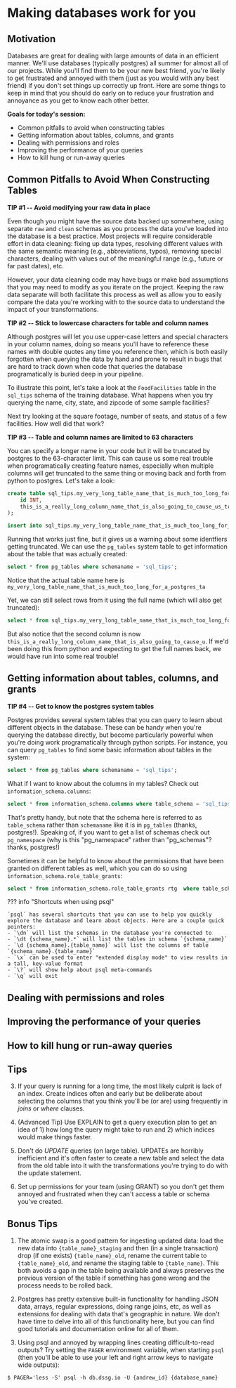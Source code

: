 
# Making databases work for you

## Motivation
Databases are great for dealing with large amounts of data in an efficient manner. We'll use databases (typically postgres) all summer for almost all of our projects. While you'll find them to be your new best friend, you're likely to get frustrated and annoyed  with them (just as you would with any best friend) if you don't set things up correctly up front. Here are some things to keep in mind that you should do early on to reduce your frustration and annoyance as you get to know each other better.

**Goals for today's session:**
- Common pitfalls to avoid when constructing tables
- Getting information about tables, columns, and grants
- Dealing with permissions and roles
- Improving the performance of your queries
- How to kill hung or run-away queries

## Common Pitfalls to Avoid When Constructing Tables

**TIP #1 -- Avoid modifying your raw data in place**

Even though you might have the source data backed up somewhere, using separate `raw` and `clean` schemas as you process the data you've loaded into the database is a best practice. Most projects will require considerable effort in data cleaning: fixing up data types, resolving different values with the same semantic meaning (e.g., abbreviations, typos), removing special characters, dealing with values out of the meaningful range (e.g., future or far past dates), etc. 

However, your data cleaning code may have bugs or make bad assumptions that you may need to modify as you iterate on the project. Keeping the raw data separate will both facilitate this process as well as allow you to easily compare the data you're working with to the source data to understand the impact of your transformations.


**TIP #2 -- Stick to lowercase characters for table and column names**

Although postgres will let you use upper-case letters and special characters in your column names, doing so means you'll have to reference these names with double quotes any time you reference then, which is both easily forgotten when querying the data by hand and prone to result in bugs that are hard to track down when code that queries the database programatically is buried deep in your pipeline.

To illustrate this point, let's take a look at the `FoodFacilities` table in the `sql_tips` schema of the training database. What happens when you try querying the name, city, state, and zipcode of some sample facilities?

Next try looking at the square footage, number of seats, and status of a few facilities. How well did that work?


**TIP #3 -- Table and column names are limited to 63 characters**

You can specify a longer name in your code but it will be truncated by postgres to the 63-character limit. This can cause us some real trouble when programatically creating feature names, especially when multiple columns will get truncated to the same thing or moving back and forth from python to postgres. Let's take a look:

```sql
create table sql_tips.my_very_long_table_name_that_is_much_too_long_for_a_postgres_table_name (
	id INT,
	this_is_a_really_long_column_name_that_is_also_going_to_cause_us_trouble VARCHAR
);

insert into sql_tips.my_very_long_table_name_that_is_much_too_long_for_a_postgres_table_name values (1, 'foo bar');
```

Running that works just fine, but it gives us a warning about some identfiers getting truncated. We can use the `pg_tables` system table to get information about the table that was actually created:

```sql
select * from pg_tables where schemaname = 'sql_tips';
```

Notice that the actual table name here is `my_very_long_table_name_that_is_much_too_long_for_a_postgres_ta`

Yet, we can still select rows from it using the full name (which will also get truncated):

```sql
select * from sql_tips.my_very_long_table_name_that_is_much_too_long_for_a_postgres_table_name;
```

But also notice that the second column is now `this_is_a_really_long_column_name_that_is_also_going_to_cause_u`. If we'd been doing this from python and expecting to get the full names back, we would have run into some real trouble!


## Getting information about tables, columns, and grants

**TIP #4 -- Get to know the postgres system tables**

Postgres provides several system tables that you can query to learn about different objects in the database. These can be handy when you're querying the database directly, but become particularly powerful when you're doing work programatically through python scripts. For instance, you can query `pg_tables` to find some basic information about tables in the system:

```sql
select * from pg_tables where schemaname = 'sql_tips';
```

What if I want to know about the columns in my tables? Check out `information_schema.columns`:

```sql
select * from information_schema.columns where table_schema = 'sql_tips';
```

That's pretty handy, but note that the schema here is referred to as `table_schema` rather than `schemaname` like it is in `pg_tables` (thanks, postgres!). Speaking of, if you want to get a list of schemas check out `pg_namespace` (why is this "pg_namespace" rather than "pg_schemas"? thanks, postgres!)

Sometimes it can be helpful to know about the permissions that have been granted on different tables as well, which you can do so using `information_schema.role_table_grants`:

```sql
select * from information_schema.role_table_grants rtg  where table_schema = 'sql_tips';
```

??? info "Shortcuts when using psql"

	`psql` has several shortcuts that you can use to help you quickly explore the database and learn about objects. Here are a couple quick pointers:
	- `\dn` will list the schemas in the database you're connected to
	- `\dt {schema_name}.*` will list the tables in schema `{schema_name}`
	- `\d {schema_name}.{table_name}` will list the columns of table `{schema_name}.{table_name}`
	- `\x` can be used to enter "extended display mode" to view results in a tall, key-value format
	- `\?` will show help about psql meta-commands
	- `\q` will exit


## Dealing with permissions and roles


## Improving the performance of your queries


## How to kill hung or run-away queries


## Tips

3. If your query is running for a long time, the most likely culprit is lack of an index. Create indices often and early but be deliberate about selecting the columns that you think you'll be (or are) using frequently in *joins* or *where* clauses.

4. (Advanced Tip) Use EXPLAIN to get a query execution plan to get an idea of 1) how long the query might take to run and 2) which indices would make things faster.

5. Don't do *UPDATE* queries (on large table). UPDATEs are horribly inefficient and it's often faster to create a new table and select the data from the old table into it with the transformations you're trying to do with the update statement.

6. Set up permissions for your team (using GRANT) so you don't get them annoyed and frustrated when they can't access a table or schema you've created.


## Bonus Tips

1. The atomic swap is a good pattern for ingesting updated data: load the new data into `{table_name}_staging` and then (in a single transaction) drop (if one exists) `{table_name}_old`, rename the current table to `{table_name}_old`, and rename the staging table to `{table_name}`. This both avoids a gap in the table being available and always preserves the previous version of the table if something has gone wrong and the process needs to be rolled back.

2. Postgres has pretty extensive built-in functionality for handling JSON data, arrays, regular expressions, doing range joins, etc, as well as extensions for dealing with data that's geographic in nature. We don't have time to delve into all of this functionality here, but you can find good tutorials and documentation online for all of them.

3. Using psql and annoyed by wrapping lines creating difficult-to-read outputs? Try setting the `PAGER` environment variable, when starting `psql` (then you'll be able to use your left and right arrow keys to navigate wide outputs):
```
$ PAGER='less -S' psql -h db.dssg.io -U {andrew_id} {database_name}
```
